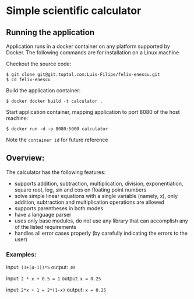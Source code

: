 # Simple scientific calculator

## Running the application 

Application runs in a docker container on any platform supported by Docker. The following commands are for installation on a Linux machine.

Checkout the source code:
```
$ git clone git@git.toptal.com:Luis-Filipe/felix-enescu.git
$ cd felix-enescu
```

Build the application container:
```
$ docker docker build -t calculator .
```

Start application container, mapping application to port 8080 of the host machine:
```
$ docker run -d -p 8080:5000 calculator
```
Note the `container id` for future reference


## Overview:

The calculator has the following features:

- supports addition, subtraction, multiplication, division, exponentiation, square root, log, sin and cos on floating point numbers
- solve simple linear equations with a single variable (namely, x), only addition, subtraction and multiplication operations are allowed
- supports parentheses in both modes
- have a language parser
- uses only base modules, do not use any library that can accomplish any of the listed requirements
- handles all error cases properly (by carefully indicating the errors to the user)

### Examples:

input: `(3+(4-1))*5`
output: `30`

input: `2 * x + 0.5 = 1`
output: `x = 0.25`

input: `2*x + 1 = 2*(1-x)`
output: `x = 0.25`

